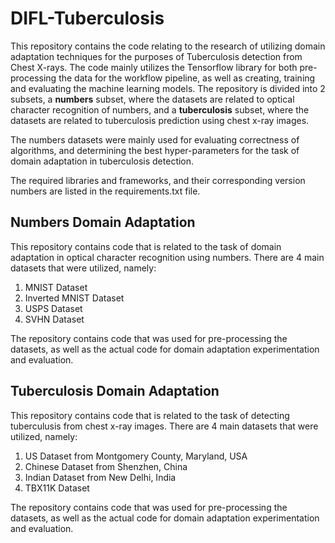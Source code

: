 # DIFL-Tuberculosis

This repository contains the code relating to the research of utilizing domain adaptation techniques for the purposes of Tuberculosis detection from Chest X-rays. The code mainly utilizes the Tensorflow library for both pre-processing the data for the workflow pipeline, as well as creating, training and evaluating the machine learning models. The repository is divided into 2 subsets, a **numbers** subset, where the datasets are related to optical character recognition of numbers, and a **tuberculosis** subset, where the datasets are related to tuberculosis prediction using chest x-ray images.

The numbers datasets were mainly used for evaluating correctness of algorithms, and determining the best hyper-parameters for the task of domain adaptation in tuberculosis detection.

The required libraries and frameworks, and their corresponding version numbers are listed in the requirements.txt file.

## Numbers Domain Adaptation

This repository contains code that is related to the task of domain adaptation in optical character recognition using numbers. There are 4 main datasets that were utilized, namely:

1. MNIST Dataset
2. Inverted MNIST Dataset
3. USPS Dataset
4. SVHN Dataset

The repository contains code that was used for pre-processing the datasets, as well as the actual code for domain adaptation experimentation and evaluation.

## Tuberculosis Domain Adaptation

This repository contains code that is related to the task of detecting tuberculusis from chest x-ray images. There are 4 main datasets that were utilized, namely:

1. US Dataset from Montgomery County, Maryland, USA
2. Chinese Dataset from Shenzhen, China
3. Indian Dataset from New Delhi, India
4. TBX11K Dataset

The repository contains code that was used for pre-processing the datasets, as well as the actual code for domain adaptation experimentation and evaluation.
